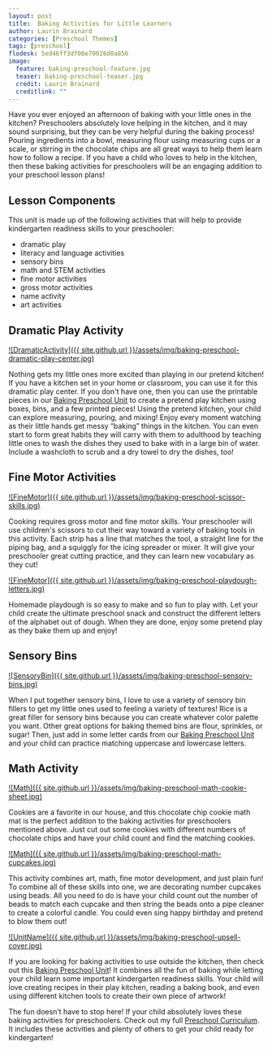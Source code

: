 ```yaml
---
layout: post
title:  Baking Activities for Little Learners
author: Laurin Brainard
categories: [Preschool Themes]
tags: [preschool]
flodesk: 5ed46ff3df06e70026d0a856
image:
  feature: baking-preschool-feature.jpg
  teaser: baking-preschool-teaser.jpg
  credit: Laurin Brainard
  creditlink: ""
---
```

Have you ever enjoyed an afternoon of baking with your little ones in the kitchen? Preschoolers absolutely love helping in the kitchen, and it may sound surprising, but they can be very helpful during the baking process! Pouring ingredients into a bowl, measuring flour using measuring cups or a scale, or stirring in the chocolate chips are all great ways to help them learn how to follow a recipe. If you have a child who loves to help in the kitchen, then these baking activities for preschoolers will be an engaging addition to your preschool lesson plans!

## Lesson Components 
This unit is made up of the following activities that will help to provide kindergarten readiness skills to your preschooler:
- dramatic play 
- literacy and language activities
- sensory bins 
- math and STEM activities
- fine motor activities
- gross motor activities
- name activity
- art activities

## Dramatic Play Activity

[![DramaticActivity]({{ site.github.url }}/assets/img/baking-preschool-dramatic-play-center.jpg)](https://www.teacherspayteachers.com/Product/-50-off-48-Hrs-Baking-Preschool-Curriculum-Lesson-Plans-and-Activities-8675317?utm_source=PB%20Blog&utm_campaign=Baking%20Preschool%20Unit)

Nothing gets my little ones more excited than playing in our pretend kitchen! If you have a kitchen set in your home or classroom, you can use it for this dramatic play center. If you don't have one, then you can use the printable pieces in our [Baking Preschool Unit](https://www.teacherspayteachers.com/Product/-50-off-48-Hrs-Baking-Preschool-Curriculum-Lesson-Plans-and-Activities-8675317?utm_source=PB%20Blog&utm_campaign=Baking%20Preschool%20Unit) to create a pretend play kitchen using boxes, bins, and a few printed pieces! Using the pretend kitchen, your child can explore measuring, pouring, and mixing! Enjoy every moment watching as their little hands get messy “baking” things in the kitchen. You can even start to form great habits they will carry with them to adulthood by teaching little ones to wash the dishes they used to bake with in a large bin of water. Include a washcloth to scrub and a dry towel to dry the dishes, too!

## Fine Motor Activities 

[![FineMotor]({{ site.github.url }}/assets/img/baking-preschool-scissor-skills.jpg)](https://www.teacherspayteachers.com/Product/-50-off-48-Hrs-Baking-Preschool-Curriculum-Lesson-Plans-and-Activities-8675317?utm_source=PB%20Blog&utm_campaign=Baking%20Preschool%20Unit)

Cooking requires gross motor and fine motor skills. Your preschooler will use children's scissors to cut their way toward a variety of baking tools in this activity. Each strip has a line that matches the tool, a straight line for the piping bag, and a squiggly for the icing spreader or mixer. It will give your preschooler great cutting practice, and they can learn new vocabulary as they cut!

[![FineMotor]({{ site.github.url }}/assets/img/baking-preschool-playdough-letters.jpg)](https://www.teacherspayteachers.com/Product/-50-off-48-Hrs-Baking-Preschool-Curriculum-Lesson-Plans-and-Activities-8675317?utm_source=PB%20Blog&utm_campaign=Baking%20Preschool%20Unit)

Homemade playdough is so easy to make and so fun to play with. Let your child create the ultimate preschool snack and construct the different letters of the alphabet out of dough. When they are done, enjoy some pretend play as they bake them up and enjoy! 

## Sensory Bins 

[![SensoryBin]({{ site.github.url }}/assets/img/baking-preschool-sensory-bins.jpg)](https://www.teacherspayteachers.com/Product/-50-off-48-Hrs-Baking-Preschool-Curriculum-Lesson-Plans-and-Activities-8675317?utm_source=PB%20Blog&utm_campaign=Baking%20Preschool%20Unit)

When I put together sensory bins, I love to use a variety of sensory bin fillers to get my little ones used to feeling a variety of textures! Rice is a great filler for sensory bins because you can create whatever color palette you want. Other great options for baking themed bins are flour, sprinkles, or sugar! Then, just add in some letter cards from our [Baking Preschool Unit](https://www.teacherspayteachers.com/Product/-50-off-48-Hrs-Baking-Preschool-Curriculum-Lesson-Plans-and-Activities-8675317?utm_source=PB%20Blog&utm_campaign=Baking%20Preschool%20Unit) and your child can practice matching uppercase and lowercase letters. 

## Math Activity 

[![Math]({{ site.github.url }}/assets/img/baking-preschool-math-cookie-sheet.jpg)](https://www.teacherspayteachers.com/Product/-50-off-48-Hrs-Baking-Preschool-Curriculum-Lesson-Plans-and-Activities-8675317?utm_source=PB%20Blog&utm_campaign=Baking%20Preschool%20Unit)

Cookies are a favorite in our house, and this chocolate chip cookie math mat is the perfect addition to the baking activities for preschoolers mentioned above. Just cut out some cookies with different numbers of chocolate chips and have your child count and find the matching cookies. 

[![Math]({{ site.github.url }}/assets/img/baking-preschool-math-cupcakes.jpg)](https://www.teacherspayteachers.com/Product/-50-off-48-Hrs-Baking-Preschool-Curriculum-Lesson-Plans-and-Activities-8675317?utm_source=PB%20Blog&utm_campaign=Baking%20Preschool%20Unit)

This activity combines art, math, fine motor development, and just plain fun! To combine all of these skills into one, we are decorating number cupcakes using beads. All you need to do is have your child count out the number of beads to match each cupcake and then string the beads onto a pipe cleaner to create a colorful candle. You could even sing happy birthday and pretend to blow them out!

[![UnitName]({{ site.github.url }}/assets/img/baking-preschool-upsell-cover.jpg)](https://www.teacherspayteachers.com/Product/-50-off-48-Hrs-Baking-Preschool-Curriculum-Lesson-Plans-and-Activities-8675317?utm_source=PB%20Blog&utm_campaign=Baking%20Preschool%20Unit)

If you are looking for baking activities to use outside the kitchen, then check out this [Baking Preschool Unit](https://www.teacherspayteachers.com/Product/-50-off-48-Hrs-Baking-Preschool-Curriculum-Lesson-Plans-and-Activities-8675317?utm_source=PB%20Blog&utm_campaign=Baking%20Preschool%20Unit)! It combines all the fun of baking while letting your child learn some important kindergarten readiness skills. Your child will love creating recipes in their play kitchen, reading a baking book, and even using different kitchen tools to create their own piece of artwork!

The fun doesn’t have to stop here! If your child absolutely loves these baking activities for preschoolers. Check out my full [Preschool Curriculum](https://www.teacherspayteachers.com/Product/-FLASH-DEAL-Preschool-Curriculum-Growing-Bundle-8371836?utm_source=PB%20Blog&utm_campaign=Preschool%20BUNDLE). It includes these activities and plenty of others to get your child ready for kindergarten!
